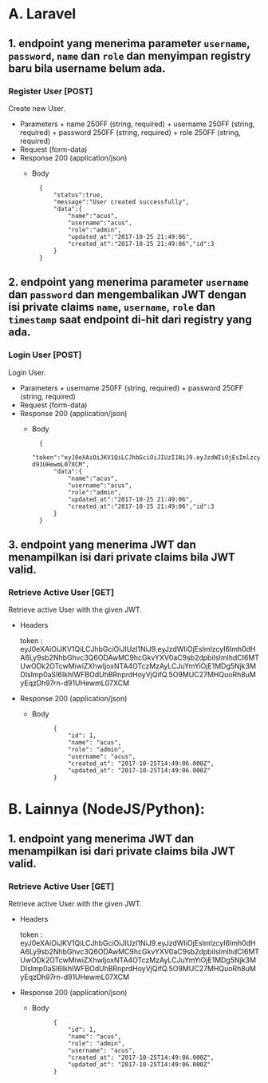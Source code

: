 # A. Laravel
## 1. endpoint yang menerima parameter `username`, `password`, `name` dan `role` dan menyimpan registry baru bila username belum ada.

### Register User [POST]
Create new User.

+ Parameters
        + name 250FF (string, required)
        + username 250FF (string, required)
        + password 250FF (string, required)
        + role 250FF (string, required)
+ Request  (form-data)
+ Response 200 (application/json)
    + Body

            {
                "status":true,
                "message":"User created successfully",
                "data":{
                    "name":"acus",
                    "username":"acus",
                    "role":"admin",
                    "updated_at":"2017-10-25 21:49:06",
                    "created_at":"2017-10-25 21:49:06","id":3
                }
            }

## 2. endpoint yang menerima parameter `username` dan `password` dan mengembalikan JWT dengan isi private claims `name`, `username`, `role` dan `timestamp` saat endpoint di-hit dari registry yang ada.
### Login User [POST]
Login User.

+ Parameters
        + username 250FF (string, required)
        + password 250FF (string, required)
+ Request  (form-data)
+ Response 200 (application/json)
    + Body

            {
                "token":"eyJ0eXAiOiJKV1QiLCJhbGciOiJIUzI1NiJ9.eyJzdWIiOjEsImlzcyI6Imh0dHA6Ly9sb2NhbGhvc3Q6ODAwMC9hcGkvYXV0aC9sb2dpbiIsImlhdCI6MTUwODk2OTcwMiwiZXhwIjoxNTA4OTczMzAyLCJuYmYiOjE1MDg5Njk3MDIsImp0aSI6IkhIWFBOdUhBRnprdHoyVjQifQ.5O9MUC27MHQuoRh8uMyEqzDh97rn-d91UHewmL07XCM",
                "data":{
                    "name":"acus",
                    "username":"acus",
                    "role":"admin",
                    "updated_at":"2017-10-25 21:49:06",
                    "created_at":"2017-10-25 21:49:06","id":3
                }
            }

## 3. endpoint yang menerima JWT dan menampilkan isi dari private claims bila JWT valid.

### Retrieve Active User [GET]
Retrieve active User with the given JWT.
+ Headers
    
    token : eyJ0eXAiOiJKV1QiLCJhbGciOiJIUzI1NiJ9.eyJzdWIiOjEsImlzcyI6Imh0dHA6Ly9sb2NhbGhvc3Q6ODAwMC9hcGkvYXV0aC9sb2dpbiIsImlhdCI6MTUwODk2OTcwMiwiZXhwIjoxNTA4OTczMzAyLCJuYmYiOjE1MDg5Njk3MDIsImp0aSI6IkhIWFBOdUhBRnprdHoyVjQifQ.5O9MUC27MHQuoRh8uMyEqzDh97rn-d91UHewmL07XCM
    
    
+ Response 200 (application/json)
    + Body

                {
                    "id": 1,
                    "name": "acus",
                    "role": "admin",
                    "username": "acus",
                    "created_at": "2017-10-25T14:49:06.000Z",
                    "updated_at": "2017-10-25T14:49:06.000Z"
                }
            
            
# B. Lainnya (NodeJS/Python):
## 1. endpoint yang menerima JWT dan menampilkan isi dari private claims bila JWT valid.

### Retrieve Active User [GET]
Retrieve active User with the given JWT.
+ Headers
    
    token : eyJ0eXAiOiJKV1QiLCJhbGciOiJIUzI1NiJ9.eyJzdWIiOjEsImlzcyI6Imh0dHA6Ly9sb2NhbGhvc3Q6ODAwMC9hcGkvYXV0aC9sb2dpbiIsImlhdCI6MTUwODk2OTcwMiwiZXhwIjoxNTA4OTczMzAyLCJuYmYiOjE1MDg5Njk3MDIsImp0aSI6IkhIWFBOdUhBRnprdHoyVjQifQ.5O9MUC27MHQuoRh8uMyEqzDh97rn-d91UHewmL07XCM
    
    
+ Response 200 (application/json)
    + Body

                {
                    "id": 1,
                    "name": "acus",
                    "role": "admin",
                    "username": "acus",
                    "created_at": "2017-10-25T14:49:06.000Z",
                    "updated_at": "2017-10-25T14:49:06.000Z"
                }